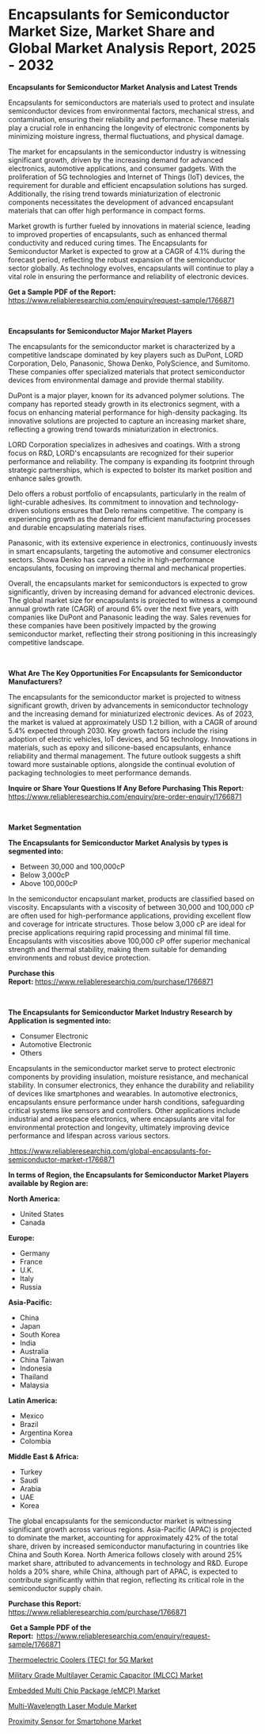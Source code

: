 <p><h1>Encapsulants for Semiconductor Market Size, Market Share and Global Market Analysis Report, 2025 - 2032</h1></p><p><strong>Encapsulants for Semiconductor Market Analysis and Latest Trends</strong></p>
<p><p>Encapsulants for semiconductors are materials used to protect and insulate semiconductor devices from environmental factors, mechanical stress, and contamination, ensuring their reliability and performance. These materials play a crucial role in enhancing the longevity of electronic components by minimizing moisture ingress, thermal fluctuations, and physical damage.</p><p>The market for encapsulants in the semiconductor industry is witnessing significant growth, driven by the increasing demand for advanced electronics, automotive applications, and consumer gadgets. With the proliferation of 5G technologies and Internet of Things (IoT) devices, the requirement for durable and efficient encapsulation solutions has surged. Additionally, the rising trend towards miniaturization of electronic components necessitates the development of advanced encapsulant materials that can offer high performance in compact forms.</p><p>Market growth is further fueled by innovations in material science, leading to improved properties of encapsulants, such as enhanced thermal conductivity and reduced curing times. The Encapsulants for Semiconductor Market is expected to grow at a CAGR of 4.1% during the forecast period, reflecting the robust expansion of the semiconductor sector globally. As technology evolves, encapsulants will continue to play a vital role in ensuring the performance and reliability of electronic devices.</p></p>
<p><strong>Get a Sample PDF of the Report:&nbsp;</strong> <a href="https://www.reliableresearchiq.com/enquiry/request-sample/1766871?utm_campaign=1906&utm_medium=2&utm_source=Github&utm_content=ia&utm_term=06042025&utm_id=encapsulants-for-semiconductor">https://www.reliableresearchiq.com/enquiry/request-sample/1766871</a></p>
<p>&nbsp;</p>
<p><strong>Encapsulants for Semiconductor Major Market Players</strong></p>
<p><p>The encapsulants for the semiconductor market is characterized by a competitive landscape dominated by key players such as DuPont, LORD Corporation, Delo, Panasonic, Showa Denko, PolyScience, and Sumitomo. These companies offer specialized materials that protect semiconductor devices from environmental damage and provide thermal stability.</p><p>DuPont is a major player, known for its advanced polymer solutions. The company has reported steady growth in its electronics segment, with a focus on enhancing material performance for high-density packaging. Its innovative solutions are projected to capture an increasing market share, reflecting a growing trend towards miniaturization in electronics.</p><p>LORD Corporation specializes in adhesives and coatings. With a strong focus on R&D, LORD's encapsulants are recognized for their superior performance and reliability. The company is expanding its footprint through strategic partnerships, which is expected to bolster its market position and enhance sales growth.</p><p>Delo offers a robust portfolio of encapsulants, particularly in the realm of light-curable adhesives. Its commitment to innovation and technology-driven solutions ensures that Delo remains competitive. The company is experiencing growth as the demand for efficient manufacturing processes and durable encapsulating materials rises.</p><p>Panasonic, with its extensive experience in electronics, continuously invests in smart encapsulants, targeting the automotive and consumer electronics sectors. Showa Denko has carved a niche in high-performance encapsulants, focusing on improving thermal and mechanical properties.</p><p>Overall, the encapsulants market for semiconductors is expected to grow significantly, driven by increasing demand for advanced electronic devices. The global market size for encapsulants is projected to witness a compound annual growth rate (CAGR) of around 6% over the next five years, with companies like DuPont and Panasonic leading the way. Sales revenues for these companies have been positively impacted by the growing semiconductor market, reflecting their strong positioning in this increasingly competitive landscape.</p></p>
<p>&nbsp;</p>
<p><strong>What Are The Key Opportunities For Encapsulants for Semiconductor Manufacturers?</strong></p>
<p><p>The encapsulants for the semiconductor market is projected to witness significant growth, driven by advancements in semiconductor technology and the increasing demand for miniaturized electronic devices. As of 2023, the market is valued at approximately USD 1.2 billion, with a CAGR of around 5.4% expected through 2030. Key growth factors include the rising adoption of electric vehicles, IoT devices, and 5G technology. Innovations in materials, such as epoxy and silicone-based encapsulants, enhance reliability and thermal management. The future outlook suggests a shift toward more sustainable options, alongside the continual evolution of packaging technologies to meet performance demands.</p></p>
<p><strong>Inquire or Share Your Questions If Any Before Purchasing This Report:</strong> <a href="https://www.reliableresearchiq.com/enquiry/pre-order-enquiry/1766871?utm_campaign=1906&utm_medium=2&utm_source=Github&utm_content=ia&utm_term=06042025&utm_id=encapsulants-for-semiconductor">https://www.reliableresearchiq.com/enquiry/pre-order-enquiry/1766871</a></p>
<p>&nbsp;</p>
<p><strong>Market Segmentation</strong></p>
<p><strong>The Encapsulants for Semiconductor Market Analysis by types is segmented into:</strong></p>
<p><ul><li>Between 30,000 and 100,000cP</li><li>Below 3,000cP</li><li>Above 100,000cP</li></ul></p>
<p><p>In the semiconductor encapsulant market, products are classified based on viscosity. Encapsulants with a viscosity of between 30,000 and 100,000 cP are often used for high-performance applications, providing excellent flow and coverage for intricate structures. Those below 3,000 cP are ideal for precise applications requiring rapid processing and minimal fill time. Encapsulants with viscosities above 100,000 cP offer superior mechanical strength and thermal stability, making them suitable for demanding environments and robust device protection.</p></p>
<p><strong>Purchase this Report:&nbsp;</strong><a href="https://www.reliableresearchiq.com/purchase/1766871?utm_campaign=1906&utm_medium=2&utm_source=Github&utm_content=ia&utm_term=06042025&utm_id=encapsulants-for-semiconductor">https://www.reliableresearchiq.com/purchase/1766871</a></p>
<p>&nbsp;</p>
<p><strong>The Encapsulants for Semiconductor Market Industry Research by Application is segmented into:</strong></p>
<p><ul><li>Consumer Electronic</li><li>Automotive Electronic</li><li>Others</li></ul></p>
<p><p>Encapsulants in the semiconductor market serve to protect electronic components by providing insulation, moisture resistance, and mechanical stability. In consumer electronics, they enhance the durability and reliability of devices like smartphones and wearables. In automotive electronics, encapsulants ensure performance under harsh conditions, safeguarding critical systems like sensors and controllers. Other applications include industrial and aerospace electronics, where encapsulants are vital for environmental protection and longevity, ultimately improving device performance and lifespan across various sectors.</p></p>
<p><a href="https://www.reliableresearchiq.com/global-encapsulants-for-semiconductor-market-r1766871?utm_campaign=1906&utm_medium=2&utm_source=Github&utm_content=ia&utm_term=06042025&utm_id=encapsulants-for-semiconductor">&nbsp;https://www.reliableresearchiq.com/global-encapsulants-for-semiconductor-market-r1766871</a></p>
<p><strong>In terms of Region, the Encapsulants for Semiconductor Market Players available by Region are:</strong></p>
<p>
    <p> <strong> North America: </strong>
        <ul>
            <li>United States</li>
            <li>Canada</li>
        </ul>
        </p> 
    <p> <strong> Europe: </strong>
        <ul>
            <li>Germany</li>
            <li>France</li>
            <li>U.K.</li>
            <li>Italy</li>
            <li>Russia</li>
        </ul>
        </p> 
    <p> <strong> Asia-Pacific: </strong>
        <ul>
            <li>China</li>
            <li>Japan</li>
            <li>South Korea</li>
            <li>India</li>
            <li>Australia</li>
            <li>China Taiwan</li>
            <li>Indonesia</li>
            <li>Thailand</li>
            <li>Malaysia</li>
        </ul>
        </p> 
    <p> <strong> Latin America: </strong>
        <ul>
            <li>Mexico</li>
            <li>Brazil</li>
            <li>Argentina Korea</li>
            <li>Colombia</li>
        </ul>
        </p> 
    <p> <strong> Middle East & Africa: </strong>
        <ul>
            <li>Turkey</li>
            <li>Saudi</li>
            <li>Arabia</li>
            <li>UAE</li>
            <li>Korea</li>
        </ul>
    </p>
    </p>
<p><p>The global encapsulants for the semiconductor market is witnessing significant growth across various regions. Asia-Pacific (APAC) is projected to dominate the market, accounting for approximately 42% of the total share, driven by increased semiconductor manufacturing in countries like China and South Korea. North America follows closely with around 25% market share, attributed to advancements in technology and R&D. Europe holds a 20% share, while China, although part of APAC, is expected to contribute significantly within that region, reflecting its critical role in the semiconductor supply chain.</p></p>
<p><strong>Purchase this Report: </strong><a href="https://www.reliableresearchiq.com/purchase/1766871?utm_campaign=1906&utm_medium=2&utm_source=Github&utm_content=ia&utm_term=06042025&utm_id=encapsulants-for-semiconductor">https://www.reliableresearchiq.com/purchase/1766871</a></p>
<p>&nbsp;<strong>Get a Sample PDF of the Report:&nbsp;&nbsp;</strong><a href="https://www.reliableresearchiq.com/enquiry/request-sample/1766871?utm_campaign=1906&utm_medium=2&utm_source=Github&utm_content=ia&utm_term=06042025&utm_id=encapsulants-for-semiconductor">https://www.reliableresearchiq.com/enquiry/request-sample/1766871</a></p>
<p><strong></strong></p>
<p><p><a href="https://github.com/omduthkevork/Market-Research-Report-List-1/blob/main/thermoelectric-coolers-tec-for-5g-market.md?utm_campaign=1906&utm_medium=2&utm_source=Github&utm_content=ia&utm_term=06042025&utm_id=encapsulants-for-semiconductor">Thermoelectric Coolers (TEC) for 5G Market</a></p><p><a href="https://github.com/cherrivacius/Market-Research-Report-List-1/blob/main/military-grade-multilayer-ceramic-capacitor-mlcc-market.md?utm_campaign=1906&utm_medium=2&utm_source=Github&utm_content=ia&utm_term=06042025&utm_id=encapsulants-for-semiconductor">Military Grade Multilayer Ceramic Capacitor (MLCC) Market</a></p><p><a href="https://github.com/akramisabtu/Market-Research-Report-List-1/blob/main/embedded-multi-chip-package-emcp-market.md?utm_campaign=1906&utm_medium=2&utm_source=Github&utm_content=ia&utm_term=06042025&utm_id=encapsulants-for-semiconductor">Embedded Multi Chip Package (eMCP) Market</a></p><p><a href="https://github.com/Mayankdeswa/Market-Research-Report-List-1/blob/main/multi-wavelength-laser-module-market.md?utm_campaign=1906&utm_medium=2&utm_source=Github&utm_content=ia&utm_term=06042025&utm_id=encapsulants-for-semiconductor">Multi-Wavelength Laser Module Market</a></p><p><a href="https://github.com/mafuzakirju/Market-Research-Report-List-1/blob/main/proximity-sensor-for-smartphone-market.md?utm_campaign=1906&utm_medium=2&utm_source=Github&utm_content=ia&utm_term=06042025&utm_id=encapsulants-for-semiconductor">Proximity Sensor for Smartphone Market</a></p></p>